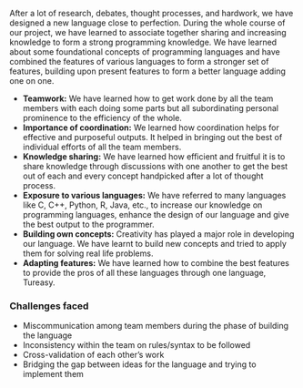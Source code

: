 After a lot of research, debates, thought processes, and  hardwork, we have designed a new language close to perfection. During the whole course of our project,  we have learned to associate together sharing and increasing knowledge to form a strong programming knowledge. We have learned about some foundational concepts of programming languages and have combined the features of various languages to form a stronger set of features, building upon present features to form a better language adding one on one.

* **Teamwork:** We have learned how to get work done by all the team members with each doing some parts but all subordinating personal prominence to the efficiency of the whole.
* **Importance of coordination:** We learned how coordination helps for effective and purposeful outputs. It helped in bringing out the best of individual efforts of all the team members.
* **Knowledge sharing:** We have learned how efficient and fruitful it is to share knowledge through discussions with one another to get the best out of each and every concept handpicked after a lot of thought process.
* **Exposure to various languages:** We have referred to many languages like C, C++, Python, R, Java, etc., to increase our knowledge on programming languages, enhance the design of our language and give the best output to the programmer.
* **Building own concepts:** Creativity has played a major role in developing our language.  We have learnt to build new concepts and tried to apply them for solving real life problems.
* **Adapting features:** We have learned how to combine the best features to provide the pros of all these languages through one language, Tureasy.




### Challenges faced
- Miscommunication among team members during the phase of building the language
- Inconsistency within the team on rules/syntax to be followed
- Cross-validation of each other’s work 
- Bridging the gap between ideas for the language and trying to implement them


